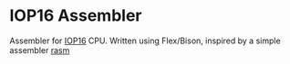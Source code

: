 # IOP16 Assembler #
Assembler for [IOP16](https://github.com/douggilliland/IOP16) CPU. Written using Flex/Bison, inspired by a simple assembler [rasm](https://sourceforge.net/projects/rasm)
